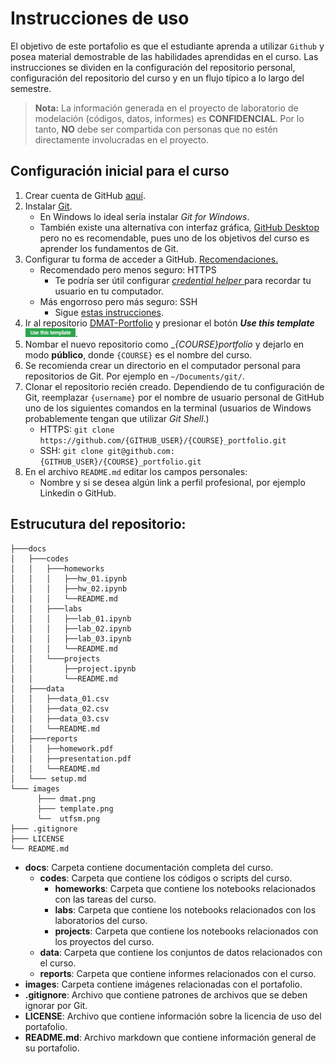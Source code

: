 # Instrucciones de uso

El objetivo de este portafolio es que el estudiante aprenda a utilizar `Github` y posea material demostrable de las habilidades aprendidas en el curso. Las instrucciones se dividen en la configuración del repositorio personal, configuración del repositorio del curso y en un flujo típico a lo largo del semestre.

> **Nota:** La información generada en el proyecto de laboratorio de modelación
> (códigos, datos, informes) es **CONFIDENCIAL**. Por lo tanto, **NO** debe ser
> compartida con personas que no estén directamente involucradas en el proyecto.

## Configuración inicial para el curso

1. Crear cuenta de GitHub [aquí](https://github.com/join).
2. Instalar [Git](https://git-scm.com/book/en/v2/Getting-Started-Installing-Git).
    - En Windows lo ideal sería instalar _Git for Windows_.
    - También existe una alternativa con interfaz gráfica, [GitHub Desktop](https://desktop.github.com/) pero no es recomendable, pues uno de los objetivos del curso es aprender los fundamentos de Git.
3. Configurar tu forma de acceder a GitHub. [Recomendaciones.](https://help.github.com/en/articles/which-remote-url-should-i-use)
    - Recomendado pero menos seguro: HTTPS
        * Te podría ser útil configurar [_credential helper_ ](https://help.github.com/en/articles/caching-your-github-password-in-git) para recordar tu usuario en tu computador.
    - Más engorroso pero más seguro: SSH
        * Sigue [estas instrucciones](https://help.github.com/en/articles/connecting-to-github-with-ssh).
4. Ir al repositorio [DMAT-Portfolio](https://github.com/fralfaro/DMAT-Portfolio) y presionar el botón *__Use this template__* <img src="../images/template.png" width=80>.
5. Nombar el nuevo repositorio como __{COURSE}_portfolio__ y dejarlo en modo **público**, donde `{COURSE}` es el nombre del curso.
7. Se recomienda crear un directorio en el computador personal para repositorios de Git. Por ejemplo en `~/Documents/git/`.
6. Clonar el repositorio recién creado. Dependiendo de tu configuración de Git, reemplazar `{username}` por el nombre de usuario personal de GitHub uno de los siguientes comandos en la terminal (usuarios de Windows probablemente tengan que utilizar _Git Shell_.)
    - HTTPS: `git clone https://github.com/{GITHUB_USER}/{COURSE}_portfolio.git`
    - SSH: `git clone git@github.com:{GITHUB_USER}/{COURSE}_portfolio.git`
7. En el archivo `README.md` editar los campos personales:
    - Nombre y si se desea algún link a perfil profesional, por ejemplo Linkedin o GitHub.


## Estrucutura del repositorio:

```
├───docs
│   ├───codes
│   │   ├───homeworks
│   │   │   ├──hw_01.ipynb
│   │   │   ├──hw_02.ipynb
│   │   │   └──README.md
│   │   ├───labs
│   │   │   ├──lab_01.ipynb
│   │   │   ├──lab_02.ipynb
│   │   │   ├──lab_03.ipynb
│   │   │   └──README.md
│   │   └───projects
│   │       ├──project.ipynb
│   │       └──README.md
│   ├───data
│   │   ├──data_01.csv
│   │   ├──data_02.csv
│   │   ├──data_03.csv
│   │   └──README.md
│   ├───reports
│   │   ├──homework.pdf
│   │   ├──presentation.pdf
│   │   └──README.md
│   └─── setup.md
└─── images
      ├─── dmat.png
      ├─── template.png
      └──  utfsm.png
├─── .gitignore
├─── LICENSE
└── README.md
```

- **docs**: Carpeta contiene documentación completa del curso.
  - **codes**: Carpeta que contiene los códigos o scripts del curso.
    - **homeworks**: Carpeta que contiene los notebooks relacionados con las tareas del curso.
    - **labs**: Carpeta que contiene los notebooks relacionados con los laboratorios del curso.
    - **projects**: Carpeta que contiene los notebooks relacionados con los proyectos del curso.
  - **data**: Carpeta que contiene los conjuntos de datos relacionados con el curso.
  - **reports**: Carpeta que contiene informes relacionados con el curso.
- **images**: Carpeta contiene imágenes relacionadas con el portafolio.
- **.gitignore**: Archivo que contiene patrones de archivos que se deben ignorar por Git.
- **LICENSE**: Archivo que contiene información sobre la licencia de uso del portafolio.
- **README.md**: Archivo markdown que contiene información general de su portafolio.
